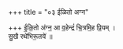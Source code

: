 +++
title = "०३ ईळितो अग्न"

+++
ई॒ळि॒तो अ॑ग्न॒ आ व॒हेन्द्रं॑ चि॒त्रमि॒ह प्रि॒यम् ।  
सु॒खै रथे॑भिरू॒तये॑ ॥